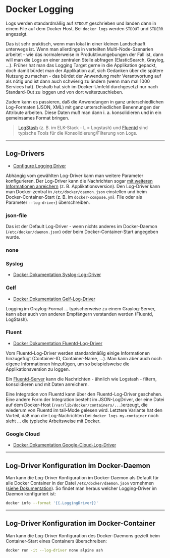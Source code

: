 # Docker Logging

Logs werden standardmäßig auf `STDOUT` geschrieben und landen dann in einem File auf dem Docker Host. Bei `docker logs` werden `STDOUT` und `STDERR` angezeigt.

Das ist sehr praktisch, wenn man lokal in einer kleinen Landschaaft unterwegs ist. Wenn man allerdings in verteilten Multi-Node-Szenarien arbeitet - wie das normalerweise in Produktivumgebungen der Fall ist, dann will man die Logs an einer zentralen Stelle abfragen (ElasticSearch, Graylog, ...). Früher hat man das Logging Target gerne in die Applikation gepackt, doch damit bürdet man der Applikation auf, sich Gedanken über die spätere Nutzung zu machen - das bürdet der Anwendung mehr Verantwortung auf als nötig und ist dann auch schwierig zu ändern (wenn man mal 1000 Services hat). Deshalb hat sich im Docker-Umfeld durchgesetzt nur nach Standard-Out zu loggen und von dort weiterzuschieben.

Zudem kann es passieren, daß die Anwendungen in ganz unterschiedlichen Log-Formaten (JSON, XML) mit ganz unterschiedlichen Benennungen der Attribute arbeiten. Diese Daten muß man dann i. a. konsolidieren und in ein gemeinsames Format bringen.

> [LogStash](https://www.elastic.co/products/logstash) (z. B. im ELK-Stack - L = Logstash) und [Fluentd](fluentd.md) sind typische Tools für die Konsolidierung/Filterung von Logs.

---

## Log-Drivers

* [Configure Logging Driver](https://docs.docker.com/config/containers/logging/configure/)

Abhängig vom gewählten Log-Driver kann man weitere Parameter konfigurieren. Der Log-Driver kann die Nachrichten sogar [mit weiteren Informationen anreichern](https://docs.docker.com/config/containers/logging/log_tags/) (z. B. Applikationsversion). Den Log-Driver kann man Docker-zentral in `/etc/docker/daemon.json` einstellen und beim Docker-Container-Start (z. B. im `docker-compose.yml`-File oder als Parameter `--log-driver`) überschreiben.

### json-file

Das ist der Default Log-Driver - wenn nichts anderes im Docker-Daemon (`/etc/docker/daemon.json`) oder beim Docker-Container-Start angegeben wurde.

### none

### Syslog

* [Docker Dokumentation Syslog-Log-Driver](https://docs.docker.com/config/containers/logging/syslog/)

### Gelf

* [Docker Dokumentation Gelf-Log-Driver](https://docs.docker.com/config/containers/logging/gelf/)

Logging im Graylog-Format ... typischerweise zu einem Graylog-Server, kann aber auch von anderen Empfängern verstanden werden (Fluentd, LogStash).

### Fluent

* [Docker Dokumentation Fluentd-Log-Driver](https://docs.docker.com/config/containers/logging/fluentd/)

Vom Fluentd-Log-Driver werden standardmäßig einige Informationen hinzugefügt (Container-ID, Container-Name, ...). Man kann aber auch noch eigene Informationen hinzufügen, um so beispielsweise die Applikationsversion zu loggen.

Ein [Fluentd-Server](fluentd.md) kann die Nachrichten - ähnlich wie Logstash - filtern, konsolidieren und mit Daten anreichern.

Eine Integration von Fluentd kann über den Fluentd-Log-Driver geschehen. Eine andere Form der Integration besteht im JSON-LogDriver, der eine Datei auf dem Docker-Host (`/var/lib/docker/containers/...`)erzeugt, die wiederum von Fluentd im tail-Mode gelesen wird. Letztere Variante hat den Vorteil, daß man die Log-Nachrichten bei `docker logs my-container` noch sieht ... die typische Arbeitsweise mit Docker.

### Google Cloud

* [Docker Dokumentation Google-Cloud-Log-Driver](https://docs.docker.com/config/containers/logging/gcplogs/)

---

## Log-Driver Konfiguration im Docker-Daemon

Man kann die Log-Driver Konfiguration im Docker-Daemon als Default für alle Docker Container in der Datei `/etc/docker/daemon.json` vornehmen ([siehe Dokumentation](https://docs.docker.com/config/containers/logging/configure/)). So findet man heraus welcher Logging-Driver im Daemon konfiguriert ist:

```bash
docker info --format '{{.LoggingDriver}}'
```

---

## Log-Driver Konfiguration im Docker-Container

Man kann die Log-Driver Konfiguration des Docker-Daemons gezielt beim Container-Start eines Containers überschreiben:

```bash
docker run -it --log-driver none alpine ash
```
